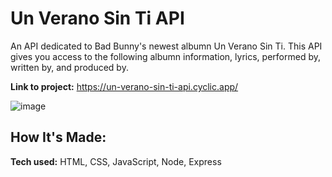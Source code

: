 # Un Verano Sin Ti API

An API dedicated to Bad Bunny's newest albumn Un Verano Sin Ti. This API gives you access to the following albumn information, lyrics, performed by, written by, and produced by.

**Link to project:** https://un-verano-sin-ti-api.cyclic.app/

![image](https://user-images.githubusercontent.com/98131320/189262298-f6beb0be-a894-469a-9ab7-d1c97518b760.png)

## How It's Made:

**Tech used:** HTML, CSS, JavaScript, Node, Express






